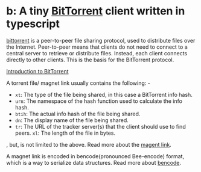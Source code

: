 # b: A tiny [BitTorrent](https://en.wikipedia.org/wiki/BitTorrent) client written in typescript

[bittorrent](https://bittorrent.org) is a peer-to-peer file sharing protocol, used to distribute files over the Internet. Peer-to-peer means that clients do not need to connect to a central server to retrieve or distribute files. Instead, each client connects directly to other clients. This is the basis for the BitTorrent protocol.

[Introduction to BitTorrent](https://www.bittorrent.org/introduction.html)

A torrent file/ magnet link usually contains the following: -
- `xt`: The type of the file being shared, in this case a BitTorrent info hash.
- `urn`: The namespace of the hash function used to calculate the info hash.
- `btih`: The actual info hash of the file being shared.
- `dn`: The display name of the file being shared.
- `tr`: The URL of the tracker server(s) that the client should use to find peers.
`xl`: The length of the file in bytes.

, but, is not limited to the above.
Read more about the [magent link](https://en.wikipedia.org/wiki/Magnet_URI_scheme).

A magnet link is encoded in bencode(pronounced Bee-encode) format, which is a way to serialize data structures. Read more about [bencode](https://en.wikipedia.org/wiki/Bencode).